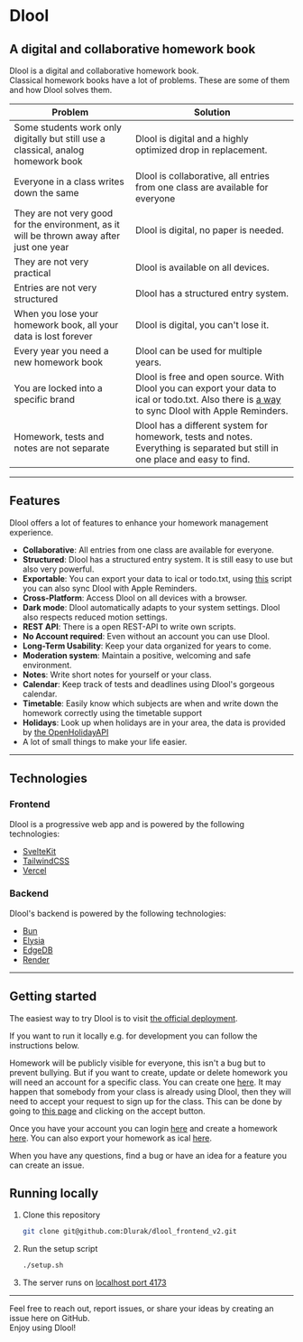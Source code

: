 # Dlool

## A digital and collaborative homework book

Dlool is a digital and collaborative homework book.  
Classical homework books have a lot of problems. These are some of them and how Dlool solves them.

| Problem                                                                                   | Solution                                                                                                                                                                                                                    |
| ----------------------------------------------------------------------------------------- | --------------------------------------------------------------------------------------------------------------------------------------------------------------------------------------------------------------------------- |
| Some students work only digitally but still use a classical, analog homework book         | Dlool is digital and a highly optimized drop in replacement.                                                                                                                                                                |
| Everyone in a class writes down the same                                                  | Dlool is collaborative, all entries from one class are available for everyone                                                                                                                                               |
| They are not very good for the environment, as it will be thrown away after just one year | Dlool is digital, no paper is needed.                                                                                                                                                                                       |
| They are not very practical                                                               | Dlool is available on all devices.                                                                                                                                                                                          |
| Entries are not very structured                                                           | Dlool has a structured entry system.                                                                                                                                                                                        |
| When you lose your homework book, all your data is lost forever                           | Dlool is digital, you can't lose it.                                                                                                                                                                                        |
| Every year you need a new homework book                                                   | Dlool can be used for multiple years.                                                                                                                                                                                       |
| You are locked into a specific brand                                                      | Dlool is free and open source. With Dlool you can export your data to ical or todo.txt. Also there is [a way](https://github.com/Dlurak/dlool-scriptable/blob/main/reminders/README.md) to sync Dlool with Apple Reminders. |
| Homework, tests and notes are not separate                                                | Dlool has a different system for homework, tests and notes. Everything is separated but still in one place and easy to find.                                                                                                |

---

## Features

Dlool offers a lot of features to enhance your homework management experience.

- **Collaborative**: All entries from one class are available for everyone.
- **Structured**: Dlool has a structured entry system. It is still easy to use but also very powerful.
- **Exportable**: You can export your data to ical or todo.txt,
  using [this](https://github.com/Dlurak/dlool-scriptable/blob/main/reminders/README.md) script you can also sync Dlool with Apple Reminders.
- **Cross-Platform**: Access Dlool on all devices with a browser.
- **Dark mode**: Dlool automatically adapts to your system settings. Dlool also respects reduced motion settings.
- **REST API**: There is a open REST-API to write own scripts.
- **No Account required**: Even without an account you can use Dlool.
- **Long-Term Usability**: Keep your data organized for years to come.
- **Moderation system**: Maintain a positive, welcoming and safe environment.
- **Notes**: Write short notes for yourself or your class.
- **Calendar**: Keep track of tests and deadlines using Dlool's gorgeous calendar.
- **Timetable**: Easily know which subjects are when and write down the homework correctly using the timetable support
- **Holidays**: Look up when holidays are in your area, the data is provided by [the OpenHolidayAPI](https://www.openholidaysapi.org/en/)
- A lot of small things to make your life easier.

---

## Technologies

### Frontend

Dlool is a progressive web app and is powered by the following technologies:

- [SvelteKit](https://kit.svelte.dev/)
- [TailwindCSS](https://tailwindcss.com/)
- [Vercel](https://vercel.com/)

### Backend

Dlool's backend is powered by the following technologies:

- [Bun](https://bun.sh)
- [Elysia](https://elysiajs.com/)
- [EdgeDB](https://www.edgedb.com/)
- [Render](https://render.com/)

---

## Getting started

The easiest way to try Dlool is to visit [the official deployment](https://dlool-frontend.vercel.app/).

If you want to run it locally e.g. for development you can follow the instructions below.

Homework will be publicly visible for everyone, this isn't a bug but to prevent bullying. But if you want to create, update or delete homework you will need an account for a specific class. You can create one [here](https://dlool-frontend.vercel.app/register). It may happen that somebody from your class is already using Dlool, then they will need to accept your request to sign up for the class. This can be done by going to [this page](https://dlool-frontend.vercel.app/requests/list) and clicking on the accept button.

Once you have your account you can login [here](https://dlool-frontend.vercel.app/login) and create a homework [here](https://dlool-frontend.vercel.app/homework/). You can also export your homework as ical [here](https://dlool-frontend.vercel.app/tricks#ical).

When you have any questions, find a bug or have an idea for a feature you can create an issue.

## Running locally

1. Clone this repository

   ```bash
   git clone git@github.com:Dlurak/dlool_frontend_v2.git

   ```

2. Run the setup script

   ```bash
   ./setup.sh
   ```

3. The server runs on [localhost port 4173](http://localhost:4173)

---

Feel free to reach out, report issues, or share your ideas by creating an issue here on GitHub.  
Enjoy using Dlool!
